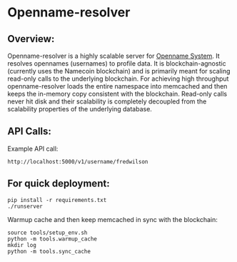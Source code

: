 Openname-resolver
=======

## Overview:

Openname-resolver is a highly scalable server for [Openname System](https://openname.org). It resolves opennames (usernames) to profile data. It is blockchain-agnostic (currently uses the Namecoin blockchain) and is primarily meant for scaling read-only calls to the underlying blockchain. For achieving high throughput openname-resolver loads the entire namespace into memcached and then keeps the in-memory copy consistent with the blockchain. Read-only calls never hit disk and their scalability is completely decoupled from the scalability properties of the underlying database.


## API Calls:

Example API call:

```
http://localhost:5000/v1/username/fredwilson
```

## For quick deployment:

```
pip install -r requirements.txt
./runserver
```

Warmup cache and then keep memcached in sync with the blockchain:

```
source tools/setup_env.sh
python -m tools.warmup_cache
mkdir log
python -m tools.sync_cache
```
